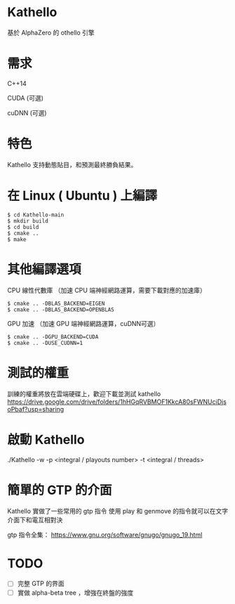 # Kathello
基於 AlphaZero 的 othello 引擎

# 需求
C++14

CUDA (可選)

cuDNN (可選)

# 特色
Kathello 支持動態貼目，和預測最終勝負結果。

# 在 Linux ( Ubuntu ) 上編譯

    $ cd Kathello-main
    $ mkdir build
    $ cd build
    $ cmake ..
    $ make


# 其他編譯選項

CPU 線性代數庫 （加速 CPU 端神經網路運算，需要下載對應的加速庫）

    $ cmake .. -DBLAS_BACKEND=EIGEN
    $ cmake .. -DBLAS_BACKEND=OPENBLAS
    

GPU 加速 （加速 GPU 端神經網路運算，cuDNN可選）

    $ cmake .. -DGPU_BACKEND=CUDA
    $ cmake .. -DUSE_CUDNN=1


# 測試的權重
訓練的權重將放在雲端硬碟上，歡迎下載並測試 kathello
https://drive.google.com/drive/folders/1hHGqRVBMOF1KkcA80sFWNUciDjsoPbaf?usp=sharing


# 啟動 Kathello 
./Kathello -w <weights-file> -p <integral / playouts number> -t <integral / threads>

# 簡單的 GTP 的介面
Kathello 實做了一些常用的 gtp 指令
使用 play 和 genmove 的指令就可以在文字介面下和電互相對決

gtp 指令全集： https://www.gnu.org/software/gnugo/gnugo_19.html

# TODO
- [ ] 完整 GTP 的界面
- [ ] 實做 alpha-beta tree ，增強在終盤的強度
